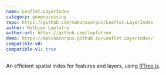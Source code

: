 ```yaml
---
name: Leaflet.LayerIndex
category: geoprocessing
repo: https://github.com/makinacorpus/Leaflet.LayerIndex
author: Mathieu Leplatre
author-url: https://github.com/leplatrem
demo: https://makinacorpus.github.io/Leaflet.LayerIndex/
compatible-v0:
compatible-v1: true
---
```


An efficient spatial index for features and layers, using <a href="https://github.com/imbcmdth/RTree">RTree.js</a>.
